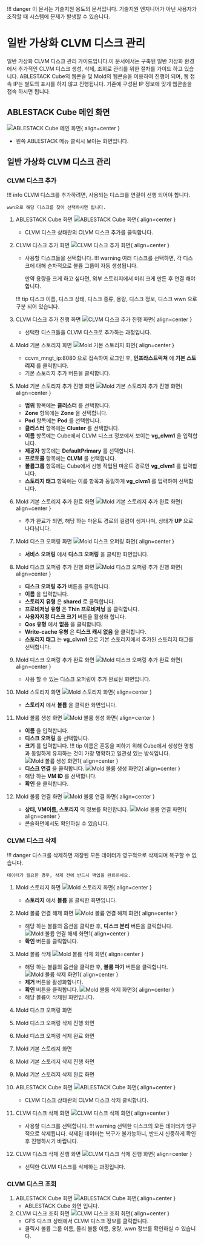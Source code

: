 !!! danger
    이 문서는 기술지원 용도의 문서입니다. 기술지원 엔지니어가 아닌 사용자가 조작할 때 시스템에 문제가 발생할 수 있습니다.

# 일반 가상화 CLVM 디스크 관리
일반 가상화 CLVM 디스크 관리 가이드입니다.이 문서에서는 구축된 일반 가상화 환경에서 추가적인 CLVM 디스크 생성, 삭제, 조회로 관리를 위한 절차를 가이드 하고 있습니다.
ABLESTACK Cube의 웹콘솔 및 Mold의 웹콘솔을 이용하여 진행이 되며, 웹 접속 IP는 별도의 표시를 하지 않고 진행됩니다. 기존에 구성된 IP 정보에 맞게 웹콘솔을 접속 하시면 됩니다.

## ABLESTACK Cube 메인 화면
![ABLESTACK Cube 메인 화면](../assets/images/install-guide-general-virtualization-gfs-disk-management-main.png){ align=center }
- 왼쪽 ABLESTACK 메뉴 클릭시 보이는 화면입니다.

## 일반 가상화 CLVM 디스크 관리

### CLVM 디스크 추가
!!! info
    CLVM 디스크를 추가하려면, 사용되는 디스크를 연결이 선행 되어야 합니다.

    wwn으로 해당 디스크를 찾아 선택하시면 됩니다.

1. ABLESTACK Cube 화면
    ![ABLESTACK Cube 화면](../assets/images/install-guide-general-virtualization-clvm-disk-management-add-01.png){ align=center }
    - CLVM 디스크 상태란의 CLVM 디스크 추가를 클릭합니다.
2. CLVM 디스크 추가 화면
    ![CLVM 디스크 추가 화면](../assets/images/install-guide-general-virtualization-clvm-disk-management-add-02.png){ align=center }
    - 사용할 디스크들을 선택합니다.
    !!! warning
        여러 디스크를 선택하면, 각 디스크에 대해 순차적으로 볼륨 그룹이 자동 생성됩니다.

        만약 용량을 크게 하고 싶다면, 외부 스토리지에서 미리 크게 만든 후 연결 해야합니다.

    !!! tip
        디스크 이름, 디스크 상태, 디스크 종류, 용량, 디스크 정보, 디스크 wwn 으로 구분 되어 있습니다.

3. CLVM 디스크 추가 진행 화면
    ![CLVM 디스크 추가 진행 화면](../assets/images/install-guide-general-virtualization-clvm-disk-management-add-03.png){ align=center }
    - 선택한 디스크들을 CLVM 디스크로 추가하는 과정입니다.
4. Mold 기본 스토리지 화면
    ![Mold 기본 스토리지 화면](../assets/images/install-guide-general-virtualization-clvm-disk-management-add-04.png){ align=center }
    - ccvm_mngt_ip:8080 으로 접속하여 로그인 후, **인프라스트럭쳐** 에 **기본 스토리지** 를 클릭합니다.
    - 기본 스토리지 추가 버튼을 클릭합니다.

5. Mold 기본 스토리지 추가 진행 화면
    ![Mold 기본 스토리지 추가 진행 화면](../assets/images/install-guide-general-virtualization-clvm-disk-management-add-05.png){ align=center }
    - **범위** 항목에는 **클러스터** 를 선택합니다.
    - **Zone** 항목에는 **Zone** 을 선택합니다.
    - **Pod** 항목에는 **Pod** 를 선택합니다.
    - **클러스터** 항목에는 **Cluster** 를 선택합니다.
    - **이름** 항목에는 Cube에서  CLVM 디스크 정보에서 보이는 **vg_clvm1** 을 입력합니다.
    - **제공자** 항목에는 **DefaultPrimary** 를 선택합니다.
    - **프로토콜** 항목에는 **CLVM** 를 선택합니다.
    - **볼륨그룹** 항목에는 Cube에서 선행 작업된 마운트 경로인 **vg_clvm1** 를 입력합니다.
    - **스토리지 태그** 항목에는 이름 항목과 동일하게 **vg_clvm1** 를 입력하여 선택합니다.

6. Mold 기본 스토리지 추가 완료 화면
    ![Mold 기본 스토리지 추가 완료 화면](../assets/images/install-guide-general-virtualization-clvm-disk-management-add-06.png){ align=center }
    - 추가 완료가 되면, 해당 하는 마운트 경로의 컬럼이 생겨나며, 상태가 **UP** 으로 나타납니다.

7. Mold 디스크 오퍼링 화면
    ![Mold 디스크 오퍼링 화면](../assets/images/install-guide-general-virtualization-clvm-disk-management-add-07.png){ align=center }
    - **서비스 오퍼링** 에서 **디스크 오퍼링** 을 클릭한 화면입니다.

8. Mold 디스크 오퍼링 추가 진행 화면
    ![Mold 디스크 오퍼링 추가 진행 화면](../assets/images/install-guide-general-virtualization-clvm-disk-management-add-08.png){ align=center }
    - **디스크 오퍼링 추가** 버튼을 클릭합니다.
    - **이름** 을 입력합니다.
    - **스토리지 유형** 은 **shared** 로 클릭합니다.
    - **프로비저닝 유형** 은 **Thin 프로비저닝** 을 클릭합니다.
    - **사용자지정 디스크 크기** 버튼을 활성화 합니다.
    - **Qos 유형** 에서 **없음** 을 클릭합니다.
    - **Write-cache 유형** 은 **디스크 캐시 없음** 을 클릭합니다.
    - **스토리지 태그** 는 **vg_clvm1** 으로 기본 스토리지에서 추가된 스토리지 태그를 선택합니다.

9. Mold 디스크 오퍼링 추가 완료 화면
    ![Mold 디스크 오퍼링 추가 완료 화면](../assets/images/install-guide-general-virtualization-clvm-disk-management-add-09.png){ align=center }
    - 사용 할 수 있는 디스크 오퍼링이 추가 완료된 화면입니다.

10. Mold 스토리지 화면
    ![Mold 스토리지 화면](../assets/images/install-guide-general-virtualization-clvm-disk-management-add-10.png){ align=center }
    - **스토리지** 에서 **볼륨** 을 클릭한 화면입니다.

11. Mold 볼륨 생성 화면
    ![Mold 볼륨 생성 화면](../assets/images/install-guide-general-virtualization-clvm-disk-management-add-11.png){ align=center }
    - **이름** 을 입력합니다.
    - **디스크 오퍼링** 을 선택합니다.
    - **크기** 를 입력합니다.
    !!! tip
        이름은 혼동을 피하기 위해 Cube에서 생성한 명칭과 동일하게 유지하는 것이 가장 명확하고 일관성 있는 방식입니다.
    ![Mold 볼륨 생성 화면1](../assets/images/install-guide-general-virtualization-clvm-disk-management-add-12.png){ align=center }
    - **디스크 연결** 을 클릭합니다.
    ![Mold 볼륨 생성 화면2](../assets/images/install-guide-general-virtualization-clvm-disk-management-add-13.png){ align=center }
    - 해당 하는 **VM ID** 를 선택합니다.
    - **확인** 을 클릭합니다.

12. Mold 볼륨 연결 화면
    ![Mold 볼륨 연결 화면](../assets/images/install-guide-general-virtualization-clvm-disk-management-add-14.png){ align=center }
    - **상태, VM이름, 스토리지** 의 정보를 확인합니다.
    ![Mold 볼륨 연결 화면1](../assets/images/install-guide-general-virtualization-clvm-disk-management-add-15.png){ align=center }
    - 콘솔화면에서도 확인하실 수 있습니다.

### CLVM 디스크 삭제
!!! danger
    디스크를 삭제하면 저장된 모든 데이터가 영구적으로 삭제되며 복구할 수 없습니다.

    데이터가 필요한 경우, 삭제 전에 반드시 백업을 완료하세요.

1. Mold 스토리지 화면
    ![Mold 스토리지 화면](../assets/images/install-guide-general-virtualization-clvm-disk-management-delete-04.png){ align=center }
    - **스토리지** 에서 **볼륨** 을 클릭한 화면입니다.

2. Mold 볼륨 연결 해제 화면
    ![Mold 볼륨 연결 해제 화면](../assets/images/install-guide-general-virtualization-clvm-disk-management-delete-05.png){ align=center }
    - 해당 하는 볼륨의 옵션을 클릭한 후, **디스크 분리** 버튼을 클릭합니다.
    ![Mold 볼륨 연결 해제 화면1](../assets/images/install-guide-general-virtualization-clvm-disk-management-delete-06.png){ align=center }
    - **확인** 버튼을 클릭합니다.

3. Mold 볼륨 삭제
    ![Mold 볼륨 삭제 화면](../assets/images/install-guide-general-virtualization-clvm-disk-management-delete-07.png){ align=center }
    - 해당 하는 볼륨의 옵션을 클릭한 후, **볼륨 파기** 버튼을 클릭합니다.
    ![Mold 볼륨 삭제 화면1](../assets/images/install-guide-general-virtualization-clvm-disk-management-delete-08.png){ align=center }
    - **제거** 버튼을 활성화합니다.
    - **확인** 버튼을 클릭합니다.
    ![Mold 볼륨 삭제 화면3](../assets/images/install-guide-general-virtualization-clvm-disk-management-delete-09.png){ align=center }
    - 해당 볼륨이 삭제된 화면입니다.

4. Mold 디스크 오퍼링 화면
5. Mold 디스크 오퍼링 삭제 진행 화면
6. Mold 디스크 오퍼링 삭제 완료 화면
7. Mold 기본 스토리지 화면
8. Mold 기본 스토리지 삭제 진행 화면
9. Mold 기본 스토리지 삭제 완료 화면

10. ABLESTACK Cube 화면
    ![ABLESTACK Cube 화면](../assets/images/install-guide-general-virtualization-clvm-disk-management-delete-01.png){ align=center }
    - CLVM 디스크 상태란의 CLVM 디스크 삭제 클릭합니다.
11. CLVM 디스크 삭제 화면
    ![CLVM 디스크 삭제 화면](../assets/images/install-guide-general-virtualization-clvm-disk-management-delete-02.png){ align=center }
    - 사용할 디스크를 선택합니다.
    !!! warning
        선택한 디스크의 모든 데이터가 영구적으로 삭제됩니다. 삭제된 데이터는 복구가 불가능하니, 반드시 신중하게 확인 후 진행하시기 바랍니다.
12. CLVM 디스크 삭제 진행 화면
    ![CLVM 디스크 삭제 진행 화면](../assets/images/install-guide-general-virtualization-clvm-disk-management-delete-03.png){ align=center }
    - 선택한 CLVM 디스크를 삭제하는 과정입니다.

### CLVM 디스크 조회
1. ABLESTACK Cube 화면
    ![ABLESTACK Cube 화면](../assets/images/install-guide-general-virtualization-clvm-disk-management-read-01.png){ align=center }
    - ABLESTACK Cube 화면 입니다.
2. CLVM 디스크 조회 화면
    ![CLVM 디스크 조회 화면](../assets/images/install-guide-general-virtualization-clvm-disk-management-read-02.png){ align=center }
    - GFS 디스크 상태에서 CLVM 디스크 정보를 클릭합니다.
    - 클릭시 볼륨 그룹 이름, 물리 볼륨 이름, 용량, wwn 정보를 확인하실 수 있습니다.